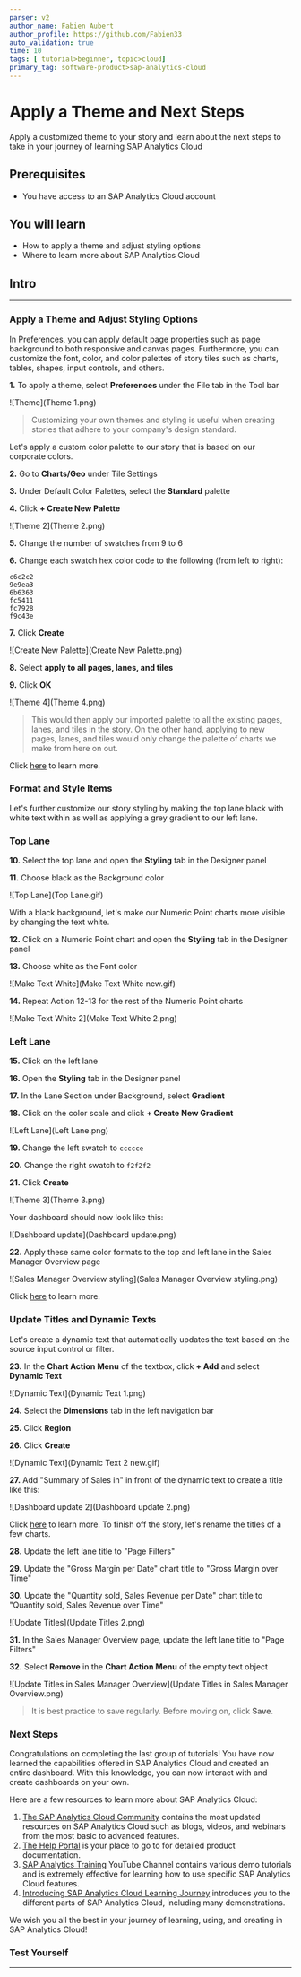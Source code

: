 ```yaml
---
parser: v2
author_name: Fabien Aubert
author_profile: https://github.com/Fabien33
auto_validation: true
time: 10
tags: [ tutorial>beginner, topic>cloud]
primary_tag: software-product>sap-analytics-cloud
---
```


# Apply a Theme and Next Steps
<!-- description --> Apply a customized theme to your story and learn about the next steps to take in your journey of learning SAP Analytics Cloud

## Prerequisites
 - You have access to an SAP Analytics Cloud account

## You will learn
  - How to apply a theme and adjust styling options
  - Where to learn more about SAP Analytics Cloud

## Intro
<!-- Add additional information: Background information, longer prerequisites -->

---

### Apply a Theme and Adjust Styling Options


In Preferences, you can apply default page properties such as page background to both responsive and canvas pages. Furthermore, you can customize the font, color, and color palettes of story tiles such as charts, tables, shapes, input controls, and others.

**1.**	To apply a theme, select **Preferences** under the File tab in the Tool bar

![Theme](Theme 1.png)

> Customizing your own themes and styling is useful when creating stories that adhere to your company's design standard.

Let's apply a custom color palette to our story that is based on our corporate colors.

**2.** Go to **Charts/Geo** under Tile Settings  

**3.** Under Default Color Palettes, select the **Standard** palette  

**4.** Click **+ Create New Palette**  

![Theme 2](Theme 2.png)

**5.** Change the number of swatches from 9 to 6  

**6.** Change each swatch hex color code to the following (from left to right):

    c6c2c2
    9e9ea3
    6b6363
    fc5411
    fc7928
    f9c43e

**7.** Click **Create**

![Create New Palette](Create New Palette.png)

**8.** Select **apply to all pages, lanes, and tiles**  

**9.** Click **OK**

![Theme 4](Theme 4.png)

> This would then apply our imported palette to all the existing pages, lanes, and tiles in the story. On the other hand, applying to new pages, lanes, and tiles would only change the palette of charts we make from here on out.

Click [here](https://help.sap.com/viewer/00f68c2e08b941f081002fd3691d86a7/release/en-US/d1ab3f5e52284e149da16a0aff691fbc.html) to learn more.



### Format and Style Items


Let's further customize our story styling by making the top lane black with white text within as well as applying a grey gradient to our left lane.

### Top Lane
**10.** Select the top lane and open the **Styling** tab in the Designer panel  

**11.**	Choose black as the Background color

![Top Lane](Top Lane.gif)

With a black background, let's make our Numeric Point charts more visible by changing the text white.  

**12.**	Click on a Numeric Point chart and open the **Styling** tab in the Designer panel  

**13.**	Choose white as the Font color

![Make Text White](Make Text White new.gif)

**14.**	Repeat Action 12-13 for the rest of the Numeric Point charts

![Make Text White 2](Make Text White 2.png)

### Left Lane

**15.**	Click on the left lane  

**16.**	Open the **Styling** tab in the Designer panel  

**17.**	In the Lane Section under Background, select **Gradient**  

**18.**	Click on the color scale and click **+ Create New Gradient**

![Left Lane](Left Lane.png)

**19.**	Change the left swatch to `ccccce`  

**20.**	Change the right swatch to `f2f2f2`  

**21.**	Click **Create**

![Theme 3](Theme 3.png)

Your dashboard should now look like this:

![Dashboard update](Dashboard update.png)

**22.** Apply these same color formats to the top and left lane in the Sales Manager Overview page

![Sales Manager Overview styling](Sales Manager Overview styling.png)

Click [here](https://help.sap.com/viewer/00f68c2e08b941f081002fd3691d86a7/release/en-US/a17d1b4103fb45d79199710310afb65a.html) to learn more.



### Update Titles and Dynamic Texts


Let's create a dynamic text that automatically updates the text based on the source input control or filter.

**23.**	In the **Chart Action Menu** of the textbox, click **+ Add** and select **Dynamic Text**

![Dynamic Text](Dynamic Text 1.png)

**24.**	Select the **Dimensions** tab in the left navigation bar  

**25.**	Click **Region**  

**26.**	Click **Create**

![Dynamic Text](Dynamic Text 2 new.gif)

**27.**	Add "Summary of Sales in" in front of the dynamic text to create a title like this:

![Dashboard update 2](Dashboard update 2.png)

Click [here](https://help.sap.com/viewer/00f68c2e08b941f081002fd3691d86a7/release/en-US/0b34d65766584dd28281a169bea8b4ee.html) to learn more. To finish off the story, let's rename the titles of a few charts.

**28.**	Update the left lane title to "Page Filters"  

**29.**	Update the "Gross Margin per Date" chart title to "Gross Margin over Time"  

**30.**	Update the "Quantity sold, Sales Revenue per Date" chart title to "Quantity sold, Sales Revenue over Time"

![Update Titles](Update Titles 2.png)

**31.**	In the Sales Manager Overview page, update the left lane title to "Page Filters"  

**32.**	Select **Remove** in the **Chart Action Menu** of the empty text object

![Update Titles in Sales Manager Overview](Update Titles in Sales Manager Overview.png)

> It is best practice to save regularly. Before moving on, click **Save**.


### Next Steps


Congratulations on completing the last group of tutorials! You have now learned the capabilities offered in SAP Analytics Cloud and created an entire dashboard. With this knowledge, you can now interact with and create dashboards on your own.

Here are a few resources to learn more about SAP Analytics Cloud:

1. [The SAP Analytics Cloud Community](https://community.sap.com/topics/cloud-analytics) contains the most updated resources on SAP Analytics Cloud such as blogs, videos, and webinars from the most basic to advanced features.
2. [The Help Portal](https://help.sap.com/viewer/00f68c2e08b941f081002fd3691d86a7/release/en-US/0b34d65766584dd28281a169bea8b4ee.html) is your place to go to for detailed product documentation.
3. [SAP Analytics Training](https://www.youtube.com/channel/UC209-e5iXiztoTL4jSdxn3g) YouTube Channel contains various demo tutorials and is extremely effective for learning how to use specific SAP Analytics Cloud features.
4. [Introducing SAP Analytics Cloud Learning Journey](https://learning.sap.com/learning-journey/introducing-sap-analytics-cloud) introduces you to the different parts of SAP Analytics Cloud, including many demonstrations.

We wish you all the best in your journey of learning, using, and creating in SAP Analytics Cloud!


### Test Yourself



---
